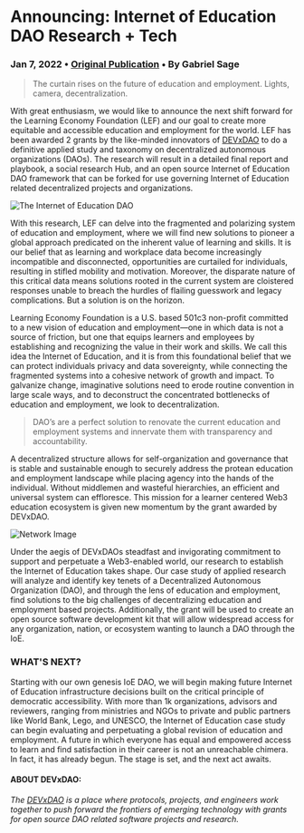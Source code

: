 # Announcing: Internet of Education DAO Research + Tech
### Jan 7, 2022 • [Original Publication](https://www.learningeconomy.io/post/ioedaoresearch) • By Gabriel Sage

> The curtain rises on the future of education and employment. Lights, camera, decentralization.

With great enthusiasm, we would like to announce the next shift forward for the Learning Economy Foundation (LEF) and our goal to create more equitable and accessible education and employment for the world. LEF has been awarded 2 grants by the like-minded innovators of [DEVxDAO](http://www.devxdao.com/) to do a definitive applied study and taxonomy on decentralized autonomous organizations (DAOs). The research will result in a detailed final report and playbook, a social research Hub, and an open source Internet of Education DAO framework that can be forked for use governing Internet of Education related decentralized projects and organizations.

![The Internet of Education DAO](https://assets.website-files.com/5b9a8e54a7afff2664ce734d/61e86b035c6c472057313ca7_IOE%20DAO.001.jpeg)

With this research, LEF can delve into the fragmented and polarizing system of education and employment, where we will find new solutions to pioneer a global approach predicated on the inherent value of learning and skills. It is our belief that as learning and workplace data become increasingly incompatible and disconnected, opportunities are curtailed for individuals, resulting in stifled mobility and motivation. Moreover, the disparate nature of this critical data means solutions rooted in the current system are cloistered responses unable to breach the hurdles of flailing guesswork and legacy complications. But a solution is on the horizon.

Learning Economy Foundation is a U.S. based 501c3 non-profit committed to a new vision of education and employment—one in which data is not a source of friction, but one that equips learners and employees by establishing and recognizing the value in their work and skills. We call this idea the Internet of Education, and it is from this foundational belief that we can  protect individuals privacy and data sovereignty, while connecting the fragmented systems into a cohesive network of growth and impact. To galvanize change, imaginative solutions need to erode routine convention in large scale ways, and to deconstruct the concentrated bottlenecks of education and employment, we look to decentralization.

> DAO’s are a perfect solution to renovate the current education and employment systems and innervate them with transparency and accountability.

A decentralized structure allows for self-organization and governance that is stable and sustainable enough to securely address the protean education and employment landscape while placing agency into the hands of the individual. Without middlemen and wasteful hierarchies, an efficient and universal system can effloresce.  This mission for a learner centered Web3 education ecosystem is given new momentum by the grant awarded by DEVxDAO.

![Network Image](https://assets.website-files.com/5b9a8e54a7afff2664ce734d/61e86bd459855562b0d1e6d1_Trusted%20Learner%20Network.png)

Under the aegis of DEVxDAOs steadfast and invigorating commitment to support and perpetuate a Web3-enabled world, our research to establish the Internet of Education takes shape. Our case study of applied research will analyze and identify key tenets of a Decentralized Autonomous Organization (DAO), and through the lens of education and employment, find solutions to the big challenges of decentralizing education and employment based projects. Additionally, the grant will be used to create an open source software development kit that will allow widespread access for any organization, nation, or ecosystem wanting to launch a DAO through the IoE.

### WHAT'S NEXT?

Starting with our own genesis IoE DAO, we will begin making future Internet of Education infrastructure decisions built on the critical principle of democratic accessibility. With more than 1k organizations, advisors and reviewers, ranging from ministries and NGOs to private and public partners like World Bank, Lego, and UNESCO, the Internet of Education case study can begin evaluating and perpetuating a global revision of education and employment. A future in which everyone has equal and empowered access to learn and find satisfaction in their career is not an unreachable chimera. In fact, it has already begun. The stage is set, and the next act awaits.

#### ABOUT DEVxDAO:

*The [DEVxDAO](http://www.devxdao.com/) is a place where protocols, projects, and engineers work together to push forward the frontiers of emerging technology with grants for open source DAO related software projects and research.*
